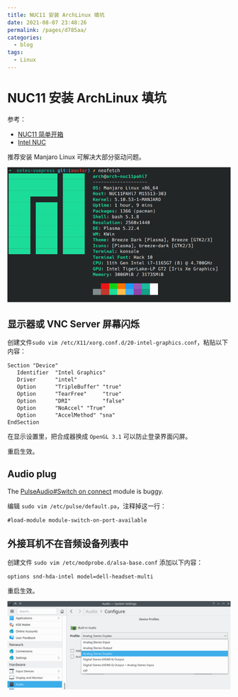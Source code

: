 ```yaml
---
title: NUC11 安装 ArchLinux 填坑
date: 2021-08-07 23:48:26
permalink: /pages/d785aa/
categories:
  - blog
tags:
  - Linux
---
```


# NUC11 安装 ArchLinux 填坑

参考：

- [NUC11 简单开箱](https://blog.abyss.moe/posts/NUC11/)
- [Intel NUC](https://wiki.archlinux.org/title/Intel_NUC)

推荐安装 Manjaro Linux 可解决大部分驱动问题。

![image-20210807235213696](./nuc11-archlinux.assets/image-20210807235213696.png)

## 显示器或 VNC Server 屏幕闪烁

创建文件`sudo vim /etc/X11/xorg.conf.d/20-intel-graphics.conf`，粘贴以下内容：

```
Section "Device"
   Identifier  "Intel Graphics"
   Driver      "intel"
   Option      "TripleBuffer" "true"
   Option      "TearFree"     "true"
   Option      "DRI"          "false"
   Option      "NoAccel" "True"
   Option      "AccelMethod" "sna"
EndSection
```

在显示设置里，把合成器换成 `OpenGL 3.1` 可以防止登录界面闪屏。

重启生效。

## Audio plug

The [PulseAudio#Switch on connect](https://wiki.archlinux.org/title/PulseAudio#Switch_on_connect) module is buggy.

编辑 `sudo vim /etc/pulse/default.pa`，注释掉这一行：

```
#load-module module-switch-on-port-available
```

## 外接耳机不在音频设备列表中

创建文件 `sudo vim /etc/modprobe.d/alsa-base.conf` 添加以下内容：

```
options snd-hda-intel model=dell-headset-multi
```

重启生效。

![image-20210807235812343](./nuc11-archlinux.assets/image-20210807235812343.png)